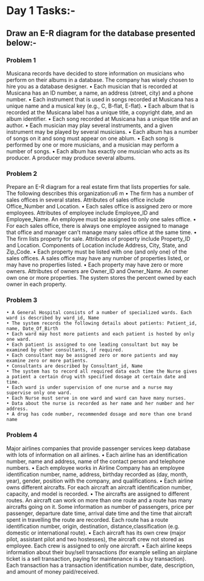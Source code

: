 # Day 1 Tasks:-
## Draw an E-R diagram for the database presented below:-

### Problem 1
Musicana records have decided to store information on musicians who perform on their albums in a database. The company has wisely chosen to hire you as a database designer.
    • Each musician that is recorded at Musicana has an ID number, a name, an address (street, city) and a phone number.
    • Each instrument that is used in songs recorded at Musicana has a unique name and a musical key (e.g., C, B-flat, E-flat).
    • Each album that is recorded at the Musicana label has a unique title, a copyright date, and an album identifier.
    • Each song recorded at Musicana has a unique title and an author.
    • Each musician may play several instruments, and a given instrument may be played by several musicians.
    • Each album has a number of songs on it and song must appear on one ablum.
    • Each song is performed by one or more musicians, and a musician may perform a number of songs.
    • Each album has exactly one musician who acts as its producer. A producer may produce several albums.

### Problem 2
Prepare an E-R diagram for a real estate firm that lists properties for sale. The following describes this organization:u6  m
    • The firm has a number of sales offices in several states. Attributes of sales office include Office_Number and Location.
    • Each sales office is assigned zero or more employees. Attributes of employee include Employee_ID  and Employee_Name. An employee must be assigned to only one sales office.
    • For each sales office, there is always one employee assigned to manage that office and manager can’t manage many sales office at the same time. 
    • The firm lists property for sale. Attributes of property include Property_ID and Location. Components of Location include Address, City, State, and Zip_Code.
    • Each property must be listed with one (and only one) of the sales offices. A sales office may have any number of properties listed, or may have no proper­ties listed.
    • Each property may have zero or more owners. Attributes of owners are Owner_ID and Owner_Name. An owner own one or more properties. The system stores the percent owned by each owner in each property.

### Problem 3
    • A General Hospital consists of a number of specialized wards. Each ward is described by ward_id, Name
    • The system records the following details about patients: Patient_id, name, Date_Of_Birth
    • Each ward may host more patients and each patient is hosted by only one ward.
    • Each patient is assigned to one leading consultant but may be examined by other consultants, if required. 
    • Each consultant may be assigned zero or more patients and may examine zero or more patients.
    • Consultants are described by Consultant_id, Name
    • The system has to record all required data each time the Nurse gives a patient a certain drug with specified dosage at certain date and time.
    • Each ward is under supervision of one nurse and a nurse may supervise only one ward. 
    • Each Nurse must serve in one ward and ward can have many nurses.
    • Data about the nurse is recorded as her name and her number and her address. 
    • A drug has code number, recommended dosage and more than one brand name

### Problem 4
Major airlines companies that provide passenger services keep database with lots of information on all airlines.
	• Each airline has an identification number, name and address, name of the contact person and telephone numbers.
	• Each employee works in Airline Company has an employee identification number, name, address, birthday recorded as (day, month, year), gender, position with the company, and qualifications.
	• Each airline owns different aircrafts. For each aircraft an aircraft identification number, capacity, and model is recorded.
	• The aircrafts are assigned to different routes. An aircraft can work on more than one route and a route has many aircrafts going on it. Some information as number of passengers, price per passenger, departure date time, arrival date time and the time that aircraft spent in travelling the route are recorded.
	Each route has a route identification number, origin, destination, distance,classification (e.g. domestic or international route).
	• Each aircraft has its own crew (major pilot, assistant pilot and two hostesses), the aircraft crew not stored as employee. Each crew is assigned to only one aircraft.
	• Each airline keeps information about their buy/sell transactions (for example selling an airplane ticket is a sell transaction, paying for maintenance is a buy transaction). Each transaction has a transaction identification number, date, description, and amount of money paid/received. 
                             
